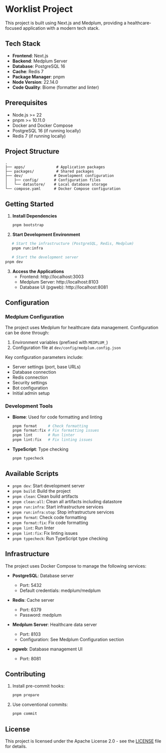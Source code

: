 # Worklist Project

This project is built using Next.js and Medplum, providing a healthcare-focused application with a modern tech stack.

## Tech Stack

- **Frontend**: Next.js
- **Backend**: Medplum Server
- **Database**: PostgreSQL 16
- **Cache**: Redis 7
- **Package Manager**: pnpm
- **Node Version**: 22.14.0
- **Code Quality**: Biome (formatter and linter)

## Prerequisites

- Node.js >= 22
- pnpm >= 10.11.0
- Docker and Docker Compose
- PostgreSQL 16 (if running locally)
- Redis 7 (if running locally)

## Project Structure

```
.
├── apps/              # Application packages
├── packages/          # Shared packages
├── dev/              # Development configuration
│   ├── config/       # Configuration files
│   └── datastore/    # Local database storage
└── compose.yaml      # Docker Compose configuration
```

## Getting Started

1. **Install Dependencies**
   ```bash
   pnpm bootstrap
   ```

2. **Start Development Environment**
```bash
   # Start the infrastructure (PostgreSQL, Redis, Medplum)
   pnpm run:infra

   # Start the development server
pnpm dev
   ```

3. **Access the Applications**
   - Frontend: http://localhost:3003
   - Medplum Server: http://localhost:8103
   - Database UI (pgweb): http://localhost:8081

## Configuration

### Medplum Configuration

The project uses Medplum for healthcare data management. Configuration can be done through:

1. Environment variables (prefixed with `MEDPLUM_`)
2. Configuration file at `dev/config/medplum.config.json`

Key configuration parameters include:
- Server settings (port, base URLs)
- Database connection
- Redis connection
- Security settings
- Bot configuration
- Initial admin setup

### Development Tools

- **Biome**: Used for code formatting and linting
  ```bash
  pnpm format     # Check formatting
  pnpm format:fix # Fix formatting issues
  pnpm lint       # Run linter
  pnpm lint:fix   # Fix linting issues
  ```

- **TypeScript**: Type checking
  ```bash
  pnpm typecheck
  ```

## Available Scripts

- `pnpm dev`: Start development server
- `pnpm build`: Build the project
- `pnpm clean`: Clean build artifacts
- `pnpm clean:all`: Clean all artifacts including datastore
- `pnpm run:infra`: Start infrastructure services
- `pnpm run:infra:stop`: Stop infrastructure services
- `pnpm format`: Check code formatting
- `pnpm format:fix`: Fix code formatting
- `pnpm lint`: Run linter
- `pnpm lint:fix`: Fix linting issues
- `pnpm typecheck`: Run TypeScript type checking

## Infrastructure

The project uses Docker Compose to manage the following services:

- **PostgreSQL**: Database server
  - Port: 5432
  - Default credentials: medplum/medplum

- **Redis**: Cache server
  - Port: 6379
  - Password: medplum

- **Medplum Server**: Healthcare data server
  - Port: 8103
  - Configuration: See Medplum Configuration section

- **pgweb**: Database management UI
  - Port: 8081

## Contributing

1. Install pre-commit hooks:
   ```bash
   pnpm prepare
   ```

2. Use conventional commits:
   ```bash
   pnpm commit
   ```

## License

This project is licensed under the Apache License 2.0 - see the [LICENSE](LICENSE) file for details.
